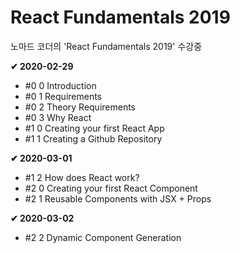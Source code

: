 # React Fundamentals 2019

노마드 코더의 'React Fundamentals 2019' 수강중

**✔ 2020-02-29**

- #0 0 Introduction
- #0 1 Requirements
- #0 2 Theory Requirements
- #0 3 Why React
- #1 0 Creating your first React App
- #1 1 Creating a Github Repository

**✔ 2020-03-01**

- #1 2 How does React work?
- #2 0 Creating your first React Component
- #2 1 Reusable Components with JSX + Props

**✔ 2020-03-02**

- #2 2 Dynamic Component Generation
